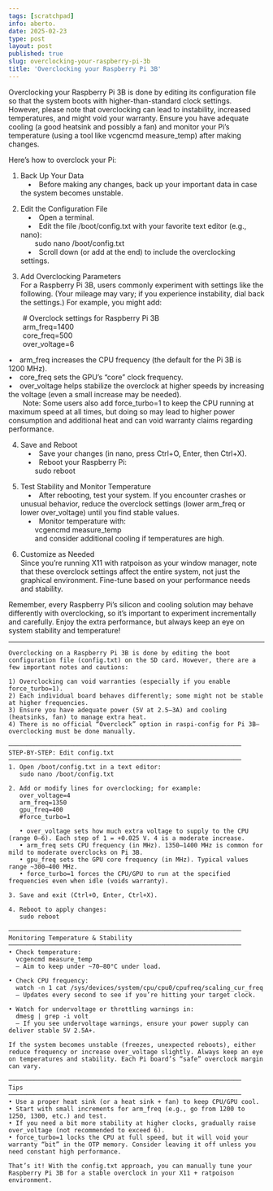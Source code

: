 ```yaml
---
tags: [scratchpad]
info: aberto.
date: 2025-02-23
type: post
layout: post
published: true
slug: overclocking-your-raspberry-pi-3b
title: 'Overclocking your Raspberry Pi 3B'
---
```

Overclocking your Raspberry Pi 3B is done by editing its configuration file so that the system boots with higher-than-standard clock settings. However, please note that overclocking can lead to instability, increased temperatures, and might void your warranty. Ensure you have adequate cooling (a good heatsink and possibly a fan) and monitor your Pi’s temperature (using a tool like vcgencmd measure_temp) after making changes.

Here’s how to overclock your Pi:

1. Back Up Your Data  
 • Before making any changes, back up your important data in case the system becomes unstable.

2. Edit the Configuration File  
 • Open a terminal.  
 • Edit the file /boot/config.txt with your favorite text editor (e.g., nano):  
  sudo nano /boot/config.txt  
 • Scroll down (or add at the end) to include the overclocking settings.

3. Add Overclocking Parameters  
For a Raspberry Pi 3B, users commonly experiment with settings like the following. (Your mileage may vary; if you experience instability, dial back the settings.) For example, you might add:

  # Overclock settings for Raspberry Pi 3B  
  arm_freq=1400  
  core_freq=500  
  over_voltage=6  

• arm_freq increases the CPU frequency (the default for the Pi 3B is 1200 MHz).  
• core_freq sets the GPU’s “core” clock frequency.  
• over_voltage helps stabilize the overclock at higher speeds by increasing the voltage (even a small increase may be needed).  
  Note: Some users also add force_turbo=1 to keep the CPU running at maximum speed at all times, but doing so may lead to higher power consumption and additional heat and can void warranty claims regarding performance.

4. Save and Reboot  
 • Save your changes (in nano, press Ctrl+O, Enter, then Ctrl+X).  
 • Reboot your Raspberry Pi:  
  sudo reboot

5. Test Stability and Monitor Temperature  
 • After rebooting, test your system. If you encounter crashes or unusual behavior, reduce the overclock settings (lower arm_freq or lower over_voltage) until you find stable values.  
 • Monitor temperature with:  
  vcgencmd measure_temp  
  and consider additional cooling if temperatures are high.

6. Customize as Needed  
Since you’re running X11 with ratpoison as your window manager, note that these overclock settings affect the entire system, not just the graphical environment. Fine-tune based on your performance needs and stability.

Remember, every Raspberry Pi’s silicon and cooling solution may behave differently with overclocking, so it’s important to experiment incrementally and carefully. Enjoy the extra performance, but always keep an eye on system stability and temperature!

***

```
Overclocking on a Raspberry Pi 3B is done by editing the boot configuration file (config.txt) on the SD card. However, there are a few important notes and cautions:

1) Overclocking can void warranties (especially if you enable force_turbo=1).  
2) Each individual board behaves differently; some might not be stable at higher frequencies.  
3) Ensure you have adequate power (5V at 2.5–3A) and cooling (heatsinks, fan) to manage extra heat.  
4) There is no official “Overclock” option in raspi-config for Pi 3B—overclocking must be done manually.

────────────────────────────────────────────────────────────────
STEP-BY-STEP: Edit config.txt
────────────────────────────────────────────────────────────────
1. Open /boot/config.txt in a text editor:
   sudo nano /boot/config.txt

2. Add or modify lines for overclocking; for example:
   over_voltage=4
   arm_freq=1350
   gpu_freq=400
   #force_turbo=1

   • over_voltage sets how much extra voltage to supply to the CPU (range 0–6). Each step of 1 = +0.025 V. 4 is a moderate increase.  
   • arm_freq sets CPU frequency (in MHz). 1350–1400 MHz is common for mild to moderate overclocks on Pi 3B.  
   • gpu_freq sets the GPU core frequency (in MHz). Typical values range ~300–400 MHz.  
   • force_turbo=1 forces the CPU/GPU to run at the specified frequencies even when idle (voids warranty).  

3. Save and exit (Ctrl+O, Enter, Ctrl+X).

4. Reboot to apply changes:
   sudo reboot

────────────────────────────────────────────────────────────────
Monitoring Temperature & Stability
────────────────────────────────────────────────────────────────
• Check temperature:
  vcgencmd measure_temp
  – Aim to keep under ~70–80°C under load.  

• Check CPU frequency:
  watch -n 1 cat /sys/devices/system/cpu/cpu0/cpufreq/scaling_cur_freq
  – Updates every second to see if you’re hitting your target clock.  

• Watch for undervoltage or throttling warnings in:
  dmesg | grep -i volt
  – If you see undervoltage warnings, ensure your power supply can deliver stable 5V 2.5A+.

If the system becomes unstable (freezes, unexpected reboots), either reduce frequency or increase over_voltage slightly. Always keep an eye on temperatures and stability. Each Pi board’s “safe” overclock margin can vary.  

────────────────────────────────────────────────────────────────
Tips
────────────────────────────────────────────────────────────────
• Use a proper heat sink (or a heat sink + fan) to keep CPU/GPU cool.  
• Start with small increments for arm_freq (e.g., go from 1200 to 1250, 1300, etc.) and test.  
• If you need a bit more stability at higher clocks, gradually raise over_voltage (not recommended to exceed 6).  
• force_turbo=1 locks the CPU at full speed, but it will void your warranty “bit” in the OTP memory. Consider leaving it off unless you need constant high performance.  

That’s it! With the config.txt approach, you can manually tune your Raspberry Pi 3B for a stable overclock in your X11 + ratpoison environment.
```